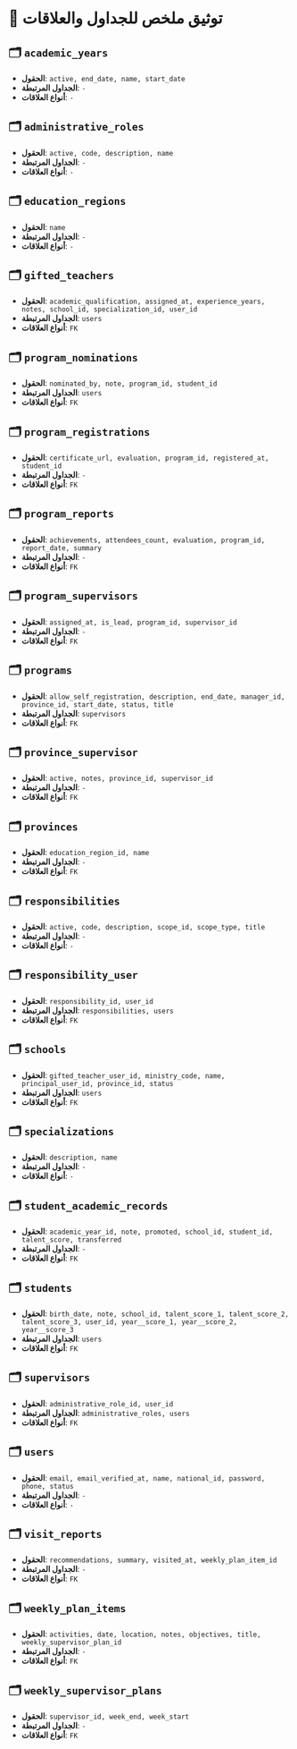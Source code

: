 # 📘 توثيق ملخص للجداول والعلاقات

## 🗂️ `academic_years`

- **الحقول**: `active, end_date, name, start_date`
- **الجداول المرتبطة**: `-`
- **أنواع العلاقات**: `-`

## 🗂️ `administrative_roles`

- **الحقول**: `active, code, description, name`
- **الجداول المرتبطة**: `-`
- **أنواع العلاقات**: `-`

## 🗂️ `education_regions`

- **الحقول**: `name`
- **الجداول المرتبطة**: `-`
- **أنواع العلاقات**: `-`

## 🗂️ `gifted_teachers`

- **الحقول**: `academic_qualification, assigned_at, experience_years, notes, school_id, specialization_id, user_id`
- **الجداول المرتبطة**: `users`
- **أنواع العلاقات**: `FK`

## 🗂️ `program_nominations`

- **الحقول**: `nominated_by, note, program_id, student_id`
- **الجداول المرتبطة**: `users`
- **أنواع العلاقات**: `FK`

## 🗂️ `program_registrations`

- **الحقول**: `certificate_url, evaluation, program_id, registered_at, student_id`
- **الجداول المرتبطة**: `-`
- **أنواع العلاقات**: `FK`

## 🗂️ `program_reports`

- **الحقول**: `achievements, attendees_count, evaluation, program_id, report_date, summary`
- **الجداول المرتبطة**: `-`
- **أنواع العلاقات**: `FK`

## 🗂️ `program_supervisors`

- **الحقول**: `assigned_at, is_lead, program_id, supervisor_id`
- **الجداول المرتبطة**: `-`
- **أنواع العلاقات**: `FK`

## 🗂️ `programs`

- **الحقول**: `allow_self_registration, description, end_date, manager_id, province_id, start_date, status, title`
- **الجداول المرتبطة**: `supervisors`
- **أنواع العلاقات**: `FK`

## 🗂️ `province_supervisor`

- **الحقول**: `active, notes, province_id, supervisor_id`
- **الجداول المرتبطة**: `-`
- **أنواع العلاقات**: `FK`

## 🗂️ `provinces`

- **الحقول**: `education_region_id, name`
- **الجداول المرتبطة**: `-`
- **أنواع العلاقات**: `FK`

## 🗂️ `responsibilities`

- **الحقول**: `active, code, description, scope_id, scope_type, title`
- **الجداول المرتبطة**: `-`
- **أنواع العلاقات**: `-`

## 🗂️ `responsibility_user`

- **الحقول**: `responsibility_id, user_id`
- **الجداول المرتبطة**: `responsibilities, users`
- **أنواع العلاقات**: `FK`

## 🗂️ `schools`

- **الحقول**: `gifted_teacher_user_id, ministry_code, name, principal_user_id, province_id, status`
- **الجداول المرتبطة**: `users`
- **أنواع العلاقات**: `FK`

## 🗂️ `specializations`

- **الحقول**: `description, name`
- **الجداول المرتبطة**: `-`
- **أنواع العلاقات**: `-`

## 🗂️ `student_academic_records`

- **الحقول**: `academic_year_id, note, promoted, school_id, student_id, talent_score, transferred`
- **الجداول المرتبطة**: `-`
- **أنواع العلاقات**: `FK`

## 🗂️ `students`

- **الحقول**: `birth_date, note, school_id, talent_score_1, talent_score_2, talent_score_3, user_id, year__score_1, year__score_2, year__score_3`
- **الجداول المرتبطة**: `users`
- **أنواع العلاقات**: `FK`

## 🗂️ `supervisors`

- **الحقول**: `administrative_role_id, user_id`
- **الجداول المرتبطة**: `administrative_roles, users`
- **أنواع العلاقات**: `FK`

## 🗂️ `users`

- **الحقول**: `email, email_verified_at, name, national_id, password, phone, status`
- **الجداول المرتبطة**: `-`
- **أنواع العلاقات**: `-`

## 🗂️ `visit_reports`

- **الحقول**: `recommendations, summary, visited_at, weekly_plan_item_id`
- **الجداول المرتبطة**: `-`
- **أنواع العلاقات**: `FK`

## 🗂️ `weekly_plan_items`

- **الحقول**: `activities, date, location, notes, objectives, title, weekly_supervisor_plan_id`
- **الجداول المرتبطة**: `-`
- **أنواع العلاقات**: `FK`

## 🗂️ `weekly_supervisor_plans`

- **الحقول**: `supervisor_id, week_end, week_start`
- **الجداول المرتبطة**: `-`
- **أنواع العلاقات**: `FK`
